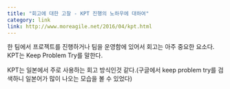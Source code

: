 ```yaml
---
title: "회고에 대한 고찰 - KPT 진행의 노하우에 대하여"
category: link
link: http://www.moreagile.net/2016/04/kpt.html
---
```


한 팀에서 프로젝트를 진행하거나 팀을 운영함에 있어서 회고는 아주 중요한 요소다. KPT는 Keep Problem Try를 말한다.

KPT는 일본에서 주로 사용하는 회고 방식인것 같다.(구글에서 keep problem try를 검색하니 일본어가 많이 나오는 모습을 볼 수 있었다)
